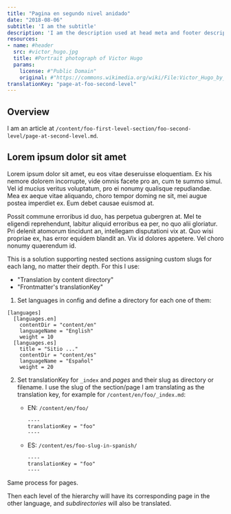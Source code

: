```yaml
---
title: "Pagina en segundo nivel anidado"
date: "2018-08-06"
subtitle: 'I am the subtitle'
description: 'I am the description used at head meta and footer description'
resources:
- name: #header
  src: #victor_hugo.jpg
  title: #Portrait photograph of Victor Hugo
  params:
    license: #"Public Domain"
    original: #"https://commons.wikimedia.org/wiki/File:Victor_Hugo_by_%C3%89tienne_Carjat_1876_-_full.jpg"
translationKey: "page-at-foo-second-level"
---
```


## Overview

I am an article at `/content/foo-first-level-section/foo-second-level/page-at-second-level.md`.

## Lorem ipsum dolor sit amet

Lorem ipsum dolor sit amet, eu eos vitae deseruisse eloquentiam. Ex his nemore dolorem incorrupte, vide omnis facete pro an, cum te summo simul. Vel id mucius veritus voluptatum, pro ei nonumy qualisque repudiandae. Mea ex aeque vitae aliquando, choro tempor doming ne sit, mei augue postea imperdiet ex. Eum debet causae euismod at.

Possit commune erroribus id duo, has perpetua gubergren at. Mel te eligendi reprehendunt, labitur aliquid erroribus ea per, no quo alii gloriatur. Pri delenit atomorum tincidunt an, intellegam disputationi vix at. Quo wisi propriae ex, has error equidem blandit an. Vix id dolores appetere. Vel choro nonumy quaerendum id.


This is a solution supporting nested sections assigning custom slugs
for each lang, no matter their depth. For this I use:

- "Translation by content directory"
- "Frontmatter's translationKey"

1. Set languages in config and define a directory for each one of them:

~~~
[languages]
  [languages.en]
    contentDir = "content/en"
    languageName = "English"
    weight = 10
  [languages.es]
    title = "Sitio ..."
    contentDir = "content/es"
    languageName = "Español"
    weight = 20
~~~

2. Set translationKey for `_index` and *pages* and their slug as
   directory or filename. I use the slug of the
   section/page I am translating as the translation key, for example for
   `/content/en/foo/_index.md`:
   
   - EN: `/content/en/foo/`
   
         ----
		 translationKey = "foo"
		 ----
   
   - ES: `/content/es/foo-slug-in-spanish/`

         ----
		 translationKey = "foo"
		 ----

  Same process for pages.
  
Then each level of the hierarchy will have its corresponding page in
the other language, and *subdirectories* will also be translated.
